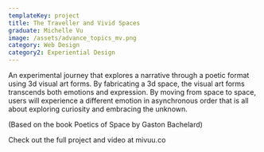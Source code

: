 ```yaml
---
templateKey: project
title: The Traveller and Vivid Spaces
graduate: Michelle Vu
image: /assets/advance_topics_mv.png
category: Web Design
category2: Experiential Design
---
```

An experimental journey that explores a narrative through a poetic format using 3d visual art forms. By fabricating a 3d space, the visual art forms transcends both emotions and expression. By moving from space to space, users will experience a different emotion in asynchronous order that is all about exploring curiosity and embracing the unknown. 

(Based on the book Poetics of Space by Gaston Bachelard)

Check out the full project and video at mivuu.co

